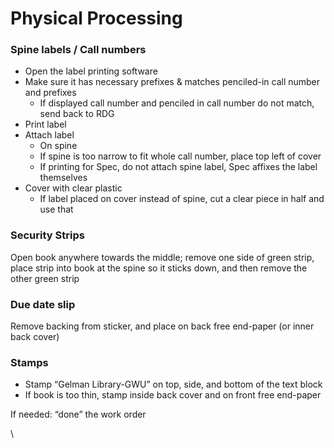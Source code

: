# Physical Processing

### Spine labels / Call numbers

* Open the label printing software
* Make sure it has necessary prefixes & matches penciled-in call number and prefixes
  * If displayed call number and penciled in call number do not match, send back to RDG
* Print label
* Attach label
  * On spine
  * If spine is too narrow to fit whole call number, place top left of cover
  * If printing for Spec, do not attach spine label, Spec affixes the label themselves
* Cover with clear plastic
  * If label placed on cover instead of spine, cut a clear piece in half and use that

### Security Strips

Open book anywhere towards the middle; remove one side of green strip, place strip into book at the spine so it sticks down, and then remove the other green strip

### Due date slip

Remove backing from sticker, and place on back free end-paper (or inner back cover)

### Stamps

* Stamp “Gelman Library-GWU” on top, side, and bottom of the text block
* If book is too thin, stamp inside back cover and on front free end-paper

If needed: “done” the work order

\

